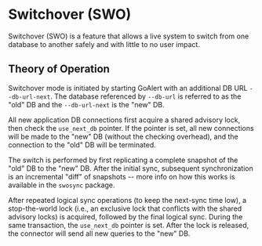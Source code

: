 # Switchover (SWO)

Switchover (SWO) is a feature that allows a live system to switch from one database to another safely and with little to no user impact.

## Theory of Operation

Switchover mode is initiated by starting GoAlert with an additional DB URL `--db-url-next`. The database referenced by `--db-url` is referred to as the "old" DB and the `--db-url-next` is the "new" DB.

All new application DB connections first acquire a shared advisory lock, then check the `use_next_db` pointer. If the pointer is set, all new connections will be made to the "new" DB (without the checking overhead), and the connection to the "old" DB will be terminated.

The switch is performed by first replicating a complete snapshot of the "old" DB to the "new" DB. After the initial sync, subsequent synchronization is an incremental "diff" of snapshots -- more info on how this works is available in the `swosync` package.

After repeated logical sync operations (to keep the next-sync time low), a stop-the-world lock (i.e., an exclusive lock that conflicts with the shared advisory locks) is acquired, followed by the final logical sync. During the same transaction, the `use_next_db` pointer is set. After the lock is released, the connector will send all new queries to the "new" DB.
